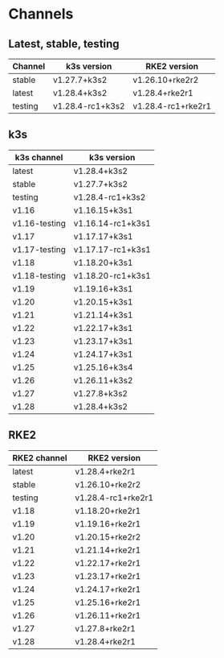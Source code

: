 # Channels

## Latest, stable, testing

| Channel | k3s version | RKE2 version |
| ------- | ----------- | ------------ |
stable|v1.27.7+k3s2|v1.26.10+rke2r2
latest|v1.28.4+k3s2|v1.28.4+rke2r1
testing|v1.28.4-rc1+k3s2|v1.28.4-rc1+rke2r1

## k3s

| k3s channel | k3s version |
| ----------- | ----------- |
| latest | v1.28.4+k3s2 |
| stable | v1.27.7+k3s2 |
| testing | v1.28.4-rc1+k3s2 |
| v1.16 | v1.16.15+k3s1 |
| v1.16-testing | v1.16.14-rc1+k3s1 |
| v1.17 | v1.17.17+k3s1 |
| v1.17-testing | v1.17.17-rc1+k3s1 |
| v1.18 | v1.18.20+k3s1 |
| v1.18-testing | v1.18.20-rc1+k3s1 |
| v1.19 | v1.19.16+k3s1 |
| v1.20 | v1.20.15+k3s1 |
| v1.21 | v1.21.14+k3s1 |
| v1.22 | v1.22.17+k3s1 |
| v1.23 | v1.23.17+k3s1 |
| v1.24 | v1.24.17+k3s1 |
| v1.25 | v1.25.16+k3s4 |
| v1.26 | v1.26.11+k3s2 |
| v1.27 | v1.27.8+k3s2 |
| v1.28 | v1.28.4+k3s2 |

## RKE2

| RKE2 channel | RKE2 version |
| ------------ | ----------- |
| latest | v1.28.4+rke2r1 |
| stable | v1.26.10+rke2r2 |
| testing | v1.28.4-rc1+rke2r1 |
| v1.18 | v1.18.20+rke2r1 |
| v1.19 | v1.19.16+rke2r1 |
| v1.20 | v1.20.15+rke2r2 |
| v1.21 | v1.21.14+rke2r1 |
| v1.22 | v1.22.17+rke2r1 |
| v1.23 | v1.23.17+rke2r1 |
| v1.24 | v1.24.17+rke2r1 |
| v1.25 | v1.25.16+rke2r1 |
| v1.26 | v1.26.11+rke2r1 |
| v1.27 | v1.27.8+rke2r1 |
| v1.28 | v1.28.4+rke2r1 |
